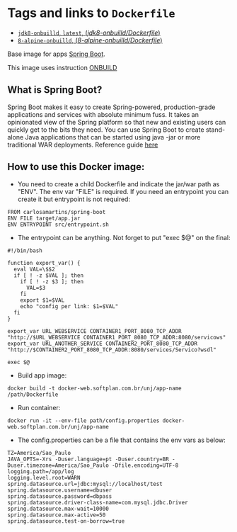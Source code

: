 # Tags and links to `Dockerfile`

-	[`jdk8-onbuilld`, `latest`, (*jdk8-onbuilld/Dockerfile*)](jdk-8/Dockerfile)
-	[`8-alpine-onbuilld`, (*8-alpine-onbuilld/Dockerfile*)](alpine/jdk-8/Dockerfile)

Base image for apps [Spring Boot](http://projects.spring.io/spring-boot/).

This image uses instruction [ONBUILD](https://docs.docker.com/engine/reference/builder/#onbuild)

## What is Spring Boot?


Spring Boot makes it easy to create Spring-powered, production-grade applications and services with absolute minimum fuss. It takes an opinionated view of the Spring platform so that new and existing users can quickly get to the bits they need.
You can use Spring Boot to create stand-alone Java applications that can be started using java -jar or more traditional WAR deployments.
Reference guide [here](http://docs.spring.io/spring-boot/docs/current-SNAPSHOT/reference/htmlsingle/)


## How to use this Docker image:

* You need to create a child Dockerfile and indicate the jar/war path as "ENV". The env var "FILE" is required. If you need an entrypoint you can create it but entrypoint is not required:

```
FROM carlosamartins/spring-boot
ENV FILE target/app.jar
ENV ENTRYPOINT src/entrypoint.sh
```

* The entrypoint can be anything. Not forget to put "exec $@" on the final:

```
#!/bin/bash

function export_var() {
  eval VAL=\$$2
  if [ ! -z $VAL ]; then
    if [ ! -z $3 ]; then
      VAL=$3
    fi
    export $1=$VAL
    echo "config per link: $1=$VAL"
  fi
}

export_var URL_WEBSERVICE CONTAINER1_PORT_8080_TCP_ADDR "http://$URL_WEBSERVICE CONTAINER1_PORT_8080_TCP_ADDR:8080/servicows"
export_var URL_ANOTHER_SERVICE CONTAINER2_PORT_8080_TCP_ADDR "http://$CONTAINER2_PORT_8080_TCP_ADDR:8080/services/Servico?wsdl"

exec $@
```

* Build app image:

```
docker build -t docker-web.softplan.com.br/unj/app-name /path/Dockerfile
```

* Run container:

```
docker run -it --env-file path/config.properties docker-web.softplan.com.br/unj/app-name
```


* The config.properties can be a file that contains the env vars as below:

```
TZ=America/Sao_Paulo
JAVA_OPTS=-Xrs -Duser.language=pt -Duser.country=BR -Duser.timezone=America/Sao_Paulo -Dfile.encoding=UTF-8
logging.path=/app/log
logging.level.root=WARN
spring.datasource.url=jdbc:mysql://localhost/test
spring.datasource.username=dbuser
spring.datasource.password=dbpass
spring.datasource.driver-class-name=com.mysql.jdbc.Driver
spring.datasource.max-wait=10000
spring.datasource.max-active=50
spring.datasource.test-on-borrow=true
```
